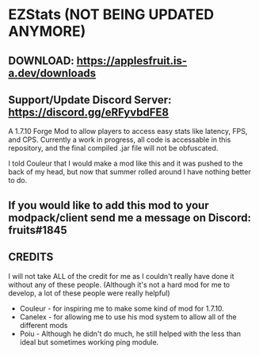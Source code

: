 # EZStats (NOT BEING UPDATED ANYMORE)
## DOWNLOAD: https://applesfruit.is-a.dev/downloads
## Support/Update Discord Server: https://discord.gg/eRFyvbdFE8

A 1.7.10 Forge Mod to allow players to access easy stats like latency, FPS, and CPS.
Currently a work in progress, all code is accessable in this repository, and the final compiled .jar file will not be obfuscated.

I told Couleur that I would make a mod like this and it was pushed to the back of my head, but now that summer rolled around I have nothing better to do.

## If you would like to add this mod to your modpack/client send me a message on Discord: fruits#1845

## CREDITS
I will not take ALL of the credit for me as I couldn't really have done it without any of these people. (Although it's not a hard mod for me to develop, a lot of these people were really helpful)
- Couleur - for inspiring me to make some kind of mod for 1.7.10.
- Canelex - for allowing me to use his mod system to allow all of the different mods
- Poiu - Although he didn't do much, he still helped with the less than ideal but sometimes working ping module.
